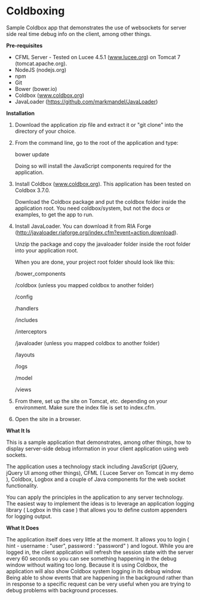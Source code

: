 # Coldboxing
Sample Coldbox app that demonstrates the use of websockets for server side real time debug info on the client, among other things.

**Pre-requisites**

- CFML Server - Tested on Lucee 4.5.1 (www.lucee.org) on Tomcat 7 (tomcat.apache.org).
- NodeJS (nodejs.org)
- npm 
- Git
- Bower (bower.io)
- Coldbox (www.coldbox.org)
- JavaLoader (https://github.com/markmandel/JavaLoader)

**Installation**

1. Download the application zip file and extract it or "git clone" into the directory of your choice.

2. From the command line, go to the root of the application and type:

   bower update

   Doing so will install the JavaScript components required for the application.

3. Install Coldbox (www.coldbox.org). This application has been tested on Coldbox 3.7.0. 

   Download the Coldbox package and put the coldbox folder inside the application root. You need coldbox/system, but not the docs or examples, to get the app to run.

4. Install JavaLoader. You can download it from RIA Forge (http://javaloader.riaforge.org/index.cfm?event=action.download). 

   Unzip the package and copy the javaloader folder inside the root folder into your application root.

   When you are done, your project root folder should look like this:

   /bower_components

   /coldbox (unless you mapped coldbox to another folder)

   /config

   /handlers

   /includes

   /interceptors

   /javaloader (unless you mapped coldbox to another folder)

   /layouts

   /logs

   /model

   /views


5. From there, set up the site on Tomcat, etc. depending on your environment. Make sure the index file is set to index.cfm.

6. Open the site in a browser. 

**What It Is**

This is a sample application that demonstrates, among other things, how to display server-side debug information in your client application using web sockets.

The application uses a technology stack including JavaScript (jQuery, jQuery UI among other things), CFML ( Lucee Server on Tomcat in my demo ), Coldbox, Logbox and a couple of Java components for the web socket functionality.

You can apply the principles in the application to any server technology. The easiest way to implement the ideas is to leverage an application logging library ( Logbox in this case ) that allows you to define custom appenders for logging output.

**What It Does**

The application itself does very little at the moment. It allows you to login ( hint - username : "user", password : "password" ) and logout. 
While you are logged in, the client application will refresh the session state with the server every 60 seconds so you can see something happening in the debug window without waiting too long. 
Because it is using Coldbox, the application will also show Coldbox system logging in its debug window. Being able to show events that are happening in the background rather than in response to a specific request can be very useful when you are trying to debug problems with background processes.
